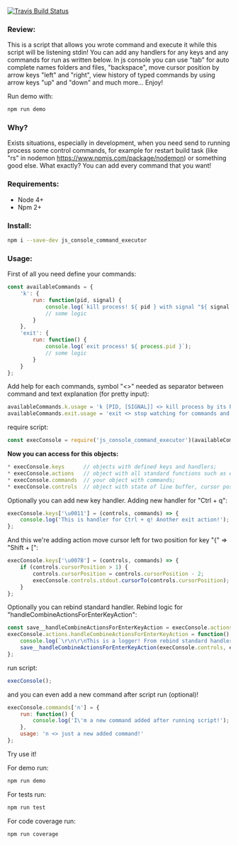 [![Travis Build Status](https://api.travis-ci.org/nedzelskiy/js_console_command_executor.svg?branch=master)](https://travis-ci.org/nedzelskiy/js_console_command_executor)

### Review:

This is a script that allows you wrote command and execute it while this script will be listening stdin!
You can add any handlers for any keys and any commands for run as written below.
In js console you can use "tab" for auto complete names folders and files, "backspace",
move cursor position by arrow keys "left" and "right", view history of typed commands
by using arrow keys "up" and "down" and much more...
Enjoy!

Run demo with:

````bash
npm run demo
````

### Why?

Exists situations, especially in development, when you need send to running process some control commands,
for example for restart build task (like "rs" in nodemon https://www.npmjs.com/package/nodemon) or something good else.
What exactly? You can add every command that you want!

### Requirements:
* Node 4+
* Npm 2+

### Install:

````bash
npm i --save-dev js_console_command_executor
````

### Usage:

First of all you need define your commands:

````javascript
const availableCommands = {
    'k': {
        run: function(pid, signal) {
            console.log(`kill process! ${ pid } with signal "${ signal }"`);
            // some logic
        }
    },
    'exit': {
        run: function() {
            console.log(`exit process! ${ process.pid }`);
            // some logic
        }
    }
};
````
Add help for each commands, symbol "<>" needed as separator between command and text explanation (for pretty input):
````javascript
availableCommands.k.usage = 'k [PID, [SIGNAL]] <> kill process by its PID';
availableCommands.exit.usage = 'exit <> stop watching for commands and exit script';
````

require script:

````javascript
const execConsole = require('js_console_command_executor')(availableCommands);
````
**Now you can access for this objects:**
````javascript
* execConsole.keys      // objects with defined keys and handlers;
* execConsole.actions   // object with all standard functions such as executeCommand and etc;
* execConsole.commands  // your object with commands;
* execConsole.controls  // object with state of line buffer, cursor position etc;
````
Optionally you can add new key handler. Adding new handler for "Ctrl + q":
````javascript
execConsole.keys['\u0011'] = (controls, commands) => {
    console.log('This is handler for Ctrl + q! Another exit action!');
};
````
And this we're adding action move cursor left for two position for key "{" => "Shift + [":
````javascript
execConsole.keys['\u007B'] = (controls, commands) => {
    if (controls.cursorPosition > 1) {
        controls.cursorPosition = controls.cursorPosition - 2;
        execConsole.controls.stdout.cursorTo(controls.cursorPosition);
    }
};
````
Optionally you can rebind standard handler. Rebind logic for "handleCombineActionsForEnterKeyAction":
````javascript
const save__handleCombineActionsForEnterKeyAction = execConsole.actions.handleCombineActionsForEnterKeyAction;
execConsole.actions.handleCombineActionsForEnterKeyAction = function() {
    console.log(`\r\n\r\nThis is a logger! From rebind standard handler "handleCombineActionsForEnterKeyAction"!`);
    save__handleCombineActionsForEnterKeyAction(execConsole.controls, execConsole.commands);
};
````

run script:
````javascript
execConsole();
````
and you can even add a new command after script run (optional)!
````javascript
execConsole.commands['n'] = {
    run: function() {
        console.log('I\'m a new command added after running script!');
    },
    usage: 'n <> just a new added command!'
};

````

Try use it! 

For demo run:
````bash
npm run demo
````
For tests run:
````bash
npm run test
````
For code coverage run:
````bash
npm run coverage
````